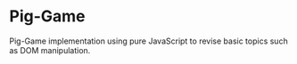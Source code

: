 # Pig-Game
Pig-Game implementation using pure JavaScript to revise basic topics such as DOM manipulation.
